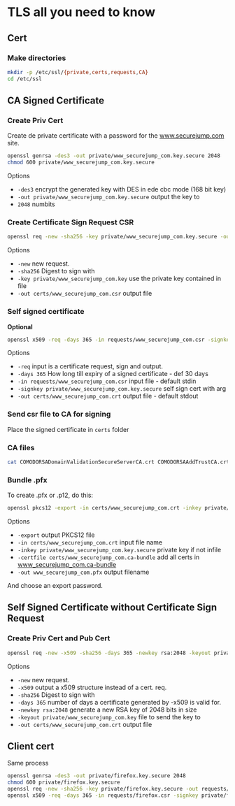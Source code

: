 # TLS all you need to know
## Cert
### Make directories
```bash
mkdir -p /etc/ssl/{private,certs,requests,CA}
cd /etc/ssl
```
## CA Signed Certificate
### Create Priv Cert
Create de private certificate with a password for the www.securejump.com site.
```bash
openssl genrsa -des3 -out private/www_securejump_com.key.secure 2048
chmod 600 private/www_securejump_com.key.secure
```
Options
* `-des3` encrypt the generated key with DES in ede cbc mode (168 bit key)
* `-out private/www_securejump_com.key.secure` output the key to
* `2048` numbits

### Create Certificate Sign Request CSR
```bash
openssl req -new -sha256 -key private/www_securejump_com.key.secure -out requests/www_securejump_com.csr
```
Options
* `-new` new request.
* `-sha256` Digest to sign with
* `-key private/www_securejump_com.key` use the private key contained in file
* `-out certs/www_securejump_com.csr` output file

### Self signed certificate
**Optional**
```bash
openssl x509 -req -days 365 -in requests/www_securejump_com.csr -signkey private/www_securejump_com.key.secure -out certs/www_securejump_com.crt
```
Options
* `-req` input is a certificate request, sign and output.
* `-days 365` How long till expiry of a signed certificate - def 30 days
* `-in requests/www_securejump_com.csr` input file - default stdin
* `-signkey private/www_securejump_com.key.secure` self sign cert with arg
* `-out certs/www_securejump_com.crt` output file - default stdout

### Send csr file to CA for signing
Place the signed certificate in `certs` folder
### CA files
```bash
cat COMODORSADomainValidationSecureServerCA.crt COMODORSAAddTrustCA.crt AddTrustExternalCARoot.crt > certs/www_securejump_com.ca-bundle
```
### Bundle .pfx
To create .pfx or .p12, do this:
```bash
openssl pkcs12 -export -in certs/www_securejump_com.crt -inkey private/www_securejump_com.key.secure -certfile certs/www_securejump_com.ca-bundle -out www_securejump_com.pfx
```
Options
* `-export` output PKCS12 file
* `-in certs/www_securejump_com.crt` input file name
* `-inkey private/www_securejump_com.key.secure` private key if not infile
* `-certfile certs/www_securejump_com.ca-bundle` add all certs in www_securejump_com.ca-bundle
* `-out www_securejump_com.pfx` output filename

And choose an export password.
## Self Signed Certificate without Certificate Sign Request
### Create Priv Cert and Pub Cert
```bash
openssl req -new -x509 -sha256 -days 365 -newkey rsa:2048 -keyout private/www_securejump_com.key -out certs/www_securejump_com.crt
```
Options
* `-new` new request.
* `-x509` output a x509 structure instead of a cert. req.
* `-sha256` Digest to sign with
* `-days 365` number of days a certificate generated by -x509 is valid for.
* `-newkey rsa:2048` generate a new RSA key of 2048 bits in size
* `-keyout private/www_securejump_com.key` file to send the key to
* `-out certs/www_securejump_com.crt` output file

## Client cert
Same process
```bash
openssl genrsa -des3 -out private/firefox.key.secure 2048
chmod 600 private/firefox.key.secure
openssl req -new -sha256 -key private/firefox.key.secure -out requests/firefox.csr
openssl x509 -req -days 365 -in requests/firefox.csr -signkey private/firefox.key.secure -out certs/firefox.crt
```
